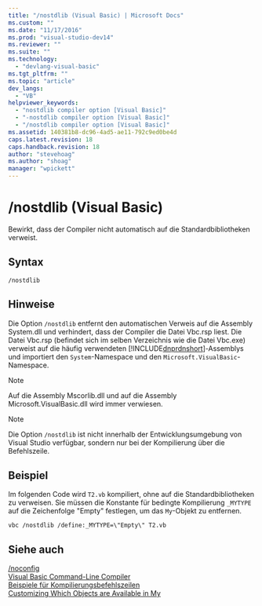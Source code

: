 ```yaml
---
title: "/nostdlib (Visual Basic) | Microsoft Docs"
ms.custom: ""
ms.date: "11/17/2016"
ms.prod: "visual-studio-dev14"
ms.reviewer: ""
ms.suite: ""
ms.technology: 
  - "devlang-visual-basic"
ms.tgt_pltfrm: ""
ms.topic: "article"
dev_langs: 
  - "VB"
helpviewer_keywords: 
  - "nostdlib compiler option [Visual Basic]"
  - "-nostdlib compiler option [Visual Basic]"
  - "/nostdlib compiler option [Visual Basic]"
ms.assetid: 140381b8-dc96-4ad5-ae11-792c9ed0be4d
caps.latest.revision: 18
caps.handback.revision: 18
author: "stevehoag"
ms.author: "shoag"
manager: "wpickett"
---
```

# /nostdlib (Visual Basic)
Bewirkt, dass der Compiler nicht automatisch auf die Standardbibliotheken verweist.  
  
## Syntax  
  
```  
/nostdlib  
```  
  
## Hinweise  
 Die Option `/nostdlib` entfernt den automatischen Verweis auf die Assembly System.dll und verhindert, dass der Compiler die Datei Vbc.rsp liest.  Die Datei Vbc.rsp \(befindet sich im selben Verzeichnis wie die Datei Vbc.exe\) verweist auf die häufig verwendeten [!INCLUDE[dnprdnshort](../../../csharp/getting-started/includes/dnprdnshort_md.md)]\-Assemblys und importiert den `System`\-Namespace und den `Microsoft.VisualBasic`\-Namespace.  
  
> [!NOTE]
>  Auf die Assembly Mscorlib.dll und auf die Assembly Microsoft.VisualBasic.dll wird immer verwiesen.  
  
> [!NOTE]
>  Die Option `/nostdlib` ist nicht innerhalb der Entwicklungsumgebung von Visual Studio verfügbar, sondern nur bei der Kompilierung über die Befehlszeile.  
  
## Beispiel  
 Im folgenden Code wird `T2.vb` kompiliert, ohne auf die Standardbibliotheken zu verweisen.  Sie müssen die Konstante für bedingte Kompilierung `_MYTYPE` auf die Zeichenfolge "Empty" festlegen, um das `My`\-Objekt zu entfernen.  
  
```  
vbc /nostdlib /define:_MYTYPE=\"Empty\" T2.vb  
```  
  
## Siehe auch  
 [\/noconfig](../../../visual-basic/reference/command-line-compiler/noconfig.md)   
 [Visual Basic Command\-Line Compiler](../../../visual-basic/reference/command-line-compiler/index.md)   
 [Beispiele für Kompilierungsbefehlszeilen](../../../visual-basic/reference/command-line-compiler/sample-compilation-command-lines.md)   
 [Customizing Which Objects are Available in My](../../../visual-basic/developing-apps/customizing-extending-my/customizing-which-objects-are-available-in-my.md)